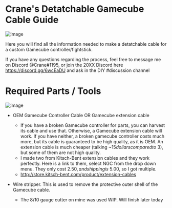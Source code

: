 # Crane's Detatchable Gamecube Cable Guide
![image](https://i.imgur.com/GE0oSzS.jpg)

Here you will find all the information needed to make a detatchable cable for a custom Gamecube controller/fightstick.

If you have any questions regarding the process, feel free to message me on Discord @Crane#1195, or join the 20XX Discord here https://discord.gg/6wcEaDU and ask in the DIY #discussion channel

# Required Parts / Tools
![image](https://i.imgur.com/d0LrhKp.jpg)

- OEM Gamecube Controller Cable OR Gamecube extension cable
    - If you have a broken Gamecube controller for parts, you can harvest its cable and use that. Otherwise, a Gamecube extension cable will work. If you have neither, a broken gamecube controller costs much more, but its cable is guaranteed to be high quality, as it is OEM. An extension cable is much cheaper (talking ~$15 dollars compared to ~$3), but some of them are not high quality.
    - I made two from Kitsch-Bent extension cables and they work perfectly. Here is a link to them, select NGC from the drop down menu. They only cost $2.50, and shipping is ~$5.00, so I got multiple.
    - http://store.kitsch-bent.com/product/extension-cables
    
- Wire stripper. This is used to remove the protective outer shell of the Gamecube cable.
    - The 8/10 gauge cutter on mine was used
WIP. Will finish later today

